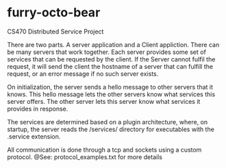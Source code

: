 furry-octo-bear
===============

CS470 Distributed Service Project

There are two parts. A server application and a Client appliction. 
There can be many servers that work together. Each server provides some set of services that can be requested
by the client. If the Server cannot fulfil the request, it will send the client the hostname of a server that can
fulfill the request, or an error message if no such server exists.

On initialization, the server sends a hello message to other servers that it knows.
This hello message lets the other servers know what services this server offers. 
The other server lets this server know what services it provides in response.

The services are determined based on a plugin architecture, where, on startup, the server reads the /services/ directory
for executables with the .service extension.

All communication is done through a tcp and sockets using a custom protocol.
@See: protocol_examples.txt for more details
